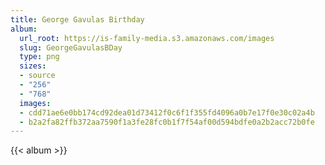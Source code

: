 ```yaml
---
title: George Gavulas Birthday
album:
  url_root: https://is-family-media.s3.amazonaws.com/images
  slug: GeorgeGavulasBDay
  type: png
  sizes:
  - source
  - "256"
  - "768"
  images:
  - cdd71ae6e0bb174cd92dea01d73412f0c6f1f355fd4096a0b7e17f0e30c02a4b
  - b2a2fa82ffb372aa7590f1a3fe28fc0b1f7f54af00d594bdfe0a2b2acc72b0fe
---
```

{{< album >}}
